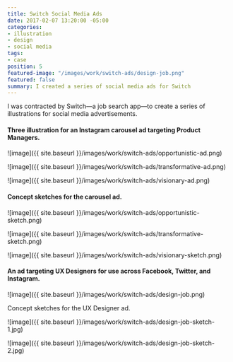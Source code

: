 ```yaml
---
title: Switch Social Media Ads
date: 2017-02-07 13:20:00 -05:00
categories:
- illustration
- design
- social media
tags:
- case
position: 5
featured-image: "/images/work/switch-ads/design-job.png"
featured: false
summary: I created a series of social media ads for Switch
---
```


I was contracted by Switch—a job search app—to create a series of illustrations for social media advertisements. 

#### Three illustration for an Instagram carousel ad targeting Product Managers. 

![image]({{ site.baseurl }}/images/work/switch-ads/opportunistic-ad.png)  

![image]({{ site.baseurl }}/images/work/switch-ads/transformative-ad.png)  

![image]({{ site.baseurl }}/images/work/switch-ads/visionary-ad.png)  

#### Concept sketches for the carousel ad.
![image]({{ site.baseurl }}/images/work/switch-ads/opportunistic-sketch.png)  

![image]({{ site.baseurl }}/images/work/switch-ads/transformative-sketch.png)  

![image]({{ site.baseurl }}/images/work/switch-ads/visionary-sketch.png)

#### An ad targeting UX Designers for use across Facebook, Twitter, and Instagram.

![image]({{ site.baseurl }}/images/work/switch-ads/design-job.png)

Concept sketches for the UX Designer ad.  

![image]({{ site.baseurl }}/images/work/switch-ads/design-job-sketch-1.jpg)  

![image]({{ site.baseurl }}/images/work/switch-ads/design-job-sketch-2.jpg)